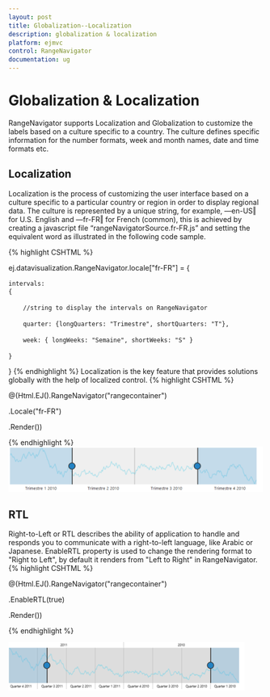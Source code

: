 ```yaml
---
layout: post
title: Globalization--Localization
description: globalization & localization
platform: ejmvc
control: RangeNavigator
documentation: ug
---
```


# Globalization & Localization

RangeNavigator supports Localization and Globalization to customize the labels based on a culture specific to a country. The culture defines specific information for the number formats, week and month names, date and time formats etc. 

## Localization

Localization is the process of customizing the user interface based on a culture specific to a particular country or region in order to display regional data.  The culture is represented by a unique string, for example, ―en-US‖ for U.S. English and ―fr-FR‖ for French (common), this is achieved by creating a javascript file “rangeNavigatorSource.fr-FR.js” and setting the equivalent word as illustrated in the following code sample.

{% highlight CSHTML %}

ej.datavisualization.RangeNavigator.locale["fr-FR"] = 
{

    intervals: 
	{

        //string to display the intervals on RangeNavigator

        quarter: {longQuarters: "Trimestre", shortQuarters: "T"},

        week: { longWeeks: "Semaine", shortWeeks: "S" }

    }

}
{% endhighlight  %}
Localization is the key feature that provides solutions globally with the help of localized control. 
{% highlight CSHTML %}


@(Html.EJ().RangeNavigator("rangecontainer")

.Locale("fr-FR")

.Render())


{% endhighlight %}
![](Globalization--Localization_images/Globalization--Localization_img1.png)



## RTL

Right-to-Left or RTL describes the ability of application to handle and responds you to communicate with a right-to-left language, like Arabic or Japanese. EnableRTL property is used to change the rendering format to "Right to Left", by default it renders from "Left to Right" in RangeNavigator. 
{% highlight CSHTML %}

@(Html.EJ().RangeNavigator("rangecontainer")

.EnableRTL(true)

.Render())

{% endhighlight  %}

![](Globalization--Localization_images/Globalization--Localization_img2.png)





